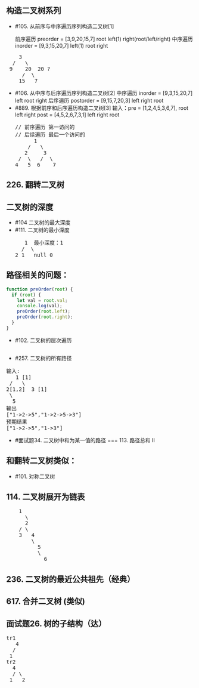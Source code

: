 
## 构造二叉树系列

- #105. 从前序与中序遍历序列构造二叉树[1]
  
  前序遍历 preorder = [3,9,20,15,7] root left(1) right(root/left/right)
  中序遍历 inorder = [9,3,15,20,7]  left(1) root right
<pre>
    3
  /   \
 9    20  20 ?
     /  \
    15   7
</pre>

- #106. 从中序与后序遍历序列构造二叉树[2]
  中序遍历 inorder = [9,3,15,20,7]  left root right
  后序遍历 postorder = [9,15,7,20,3]  left right root
- #889. 根据前序和后序遍历构造二叉树[3]
  输入：pre = [1,2,4,5,3,6,7],  root left right
  post = [4,5,2,6,7,3,1]       left right root
  <pre>
  // 前序遍历 第一访问的
  // 后续遍历 最后一个访问的
        1
      /   \
     2     3
   /  \   /  \
  4   5  6    7
  </pre>
## 226. 翻转二叉树

## 二叉树的深度

- #104 二叉树的最大深度
- #111. 二叉树的最小深度
  <pre>
     1  最小深度：1
    /  \
  2 1   null 0
  </pre>



## 路径相关的问题：

```js
function preOrder(root) {
  if (root) {
    let val = root.val;
    console.log(val);
    preOrder(root.left);
    preOrder(root.right);
  }
}
```

- #102. 二叉树的层次遍历
```js
```
- #257. 二叉树的所有路径
<pre>
输入:
   1 [1]
 /   \
2[1,2]  3 [1]
 \
  5
输出
["1->2->5","1->2->5->3"]
预期结果
["1->2->5","1->3"]
</pre>
- #面试题34. 二叉树中和为某一值的路径 === 113. 路径总和 II

## 和翻转二叉树类似：

- #101. 对称二叉树


## 114. 二叉树展开为链表

<pre>
    1
      \
      2  
    / \  
    3   4  
        \ 
          5
          \
            6
</pre>




## 236. 二叉树的最近公共祖先（经典）

## 617. 合并二叉树 (类似)




## 面试题26. 树的子结构（达）
<pre>
tr1
   4
  /
 1   
tr2
  4
  / \
 1   2
</pre>

